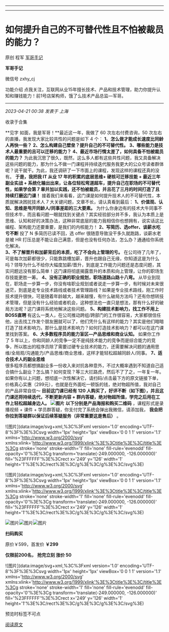 ----------------------------------------
----------------------------------------
#  如何提升自己的不可替代性且不怕被裁员的能力？

原创 程军  [ 军哥手记 ](javascript:void\(0\);)

**军哥手记** ![]()

微信号 zxhy_cj

功能介绍 点我关注，互联网从业15年擅长技术、产品和技术管理，助力你提升认知和赚钱能力！前1号店架构师，饿了么技术产品总监—军哥。

____

_2023-04-21 00:38_ _发表于 上海_

收录于合集

**见字 如面，我是军哥！**最近这一年，我做了 60 次左右付费咨询，50 次左右的直播，我发现大家比较共性的问题是如下 4 个：
**1、怎么做才能成长速度比同龄人再快一些？** **2、怎么构建自己壁垒？提升自己的不可替代性。**
**3、哪些能力是技术人最重要的且可以迁移的能力？** **4、最近市场行情太差了，如何具备不怕被裁员的能力？**
为此我沉思了很久，既然，这么多人都有这些共性问题，我又具备解决这些问题的能力，那为什么不做一门课程并持续迭代服务我更大的公众号读者群体呢？说干就干。为此，我还调研了一下市面上的课程，发现这样的课程还真的没有。
**于是，我把我 IT 从业 17 年的积累的底层思维+ 硬核可迁移技能 + 最近三年副业实战 +
系统化输出出来，让各位轻松弯道超车，提升自己在职场的不可替代性，如果学会第 7 章并加以实践，还不怕被裁员，并且花了三月的时间打造了且持续打磨这门课！**
接着我们来看看，这门课是如何提升技术人的不可替代性，本质就解决困扰技术人 7 大关键问题，文章不长，请认真看到最后：
**1、价值观、认知、思维是甩开同龄人/同事差距的三大要素。**
为什么你身边有的技术大牛同事不但技术牛，而且看问题一眼就找到关键点？其实经验部分并不多，我认为本质上是思维、认知和好的决策办法，这种非常底层的能力我相信你也想拥有，说实话这比编程、架构能力还要重要，是我们的内核能力！
**2、写简历、选offer、谈薪水吃亏不断** 投了 N 多简历已读不回，选 offer 很随意导致没干多久就跑路，谈薪水老是被 HR
打压总是不能让自己满意，但是也没有任何办法，怎么办？通通给你系统化解决。  
 **3、不了解晋升和加薪背后的本质，吃了不会向上管理的亏。**
在公司待了几年了，可是每次加薪都很少，只能靠跳槽加薪，晋升也跟自己无缘，你知道这是为什么吗？领导为什么不给你大幅度加薪/晋升，到底是工作能力问题还是态度问题，其实问题远没有那么简单！这门课将彻底揭露晋升的本质和向上管理，让你的职场生存技能更胜一筹。
**4、没有正确的职业规划，职场道路山路十八弯。**
从毕业到现在，职场走一步算一步，你没有啥职业规划或者说走一步算一步，有时候对未来很迷茫，到底是走专业技术路线或者技术管理路线？如果是专业技术路线，刚工作时技术提升很快，可是随着年龄越大，越来越慢，有什么破局方法吗？还有你想转技术管理，但是没有什么经验或者机会，这种想法也一直只是想法，那有什么好的破局方法呢？这门课将系统地解决这些问题。
**5、构建技术影响力，找工作不用上BOSS直聘**
有这么一类人，在公司推动跨组/跨部门的工作很容易，大家都很信任他，出去找工作发个朋友圈就可以了，他们凭什么有这样的能力？其实是他们暗暗打造了技术影响力。那什么是技术影响力？如何打造技术影响力？都可以在这门课里找到答案。
**6、大多数程序员的能力盲区—产品思维和商业认知。** 如果你工作了 5
年以上，你和同龄人的竞争一定不是纯技术能力的竞争而是综合能力的竞争，所以胜出的程序员除了需要过硬专业技术的能力，还需要解决问题的通用思维/全局观/沟通能力/产品思维/商业思维，这样才能轻松超越同龄人/同事。
**7、适合技术人的副业思维**  
很多程序员都想搞副业多一份收入来对抗各种意外，不过大概率遇到不知道自己适合搞什么副业？怎么搞？如何变现？等三大拦路虎，然后不了了之，一年复一年。如果你有以上问题，想彻底一次性解决它，请扫码/点击最下方的原文链接下单，价格真心实惠（299元），也就是在外面吃一顿饭的钱，绝对物超所值，我对自己的产品非常自信～
**目前这门课已经有 120 人购买了，好评不断（如下图），并且这门课还将持续迭代，不断更新内容 +
群内答疑，绝对物超所值，学完之后用在工作上轻松超越身边人。**
**![图片](https://mmbiz.qpic.cn/mmbiz_jpg/zoS8kK5mlOnLD4yicaccIUZU98ept4QwkvEqNV2NGm5pFsX8yxILenPQOc3sAvvgI0jWicfZKZJWrX6bVmq7E63A/640?wx_fmt=jpeg&wxfrom=5&wx_lazy=1&wx_co=1)**
**以下分别是产品海报和购买二维码** ，课程形式是录播视频 + 课件 + 学员群答疑，你支付完了系统会弹出我微信，请添加我，
**我会把你拉到答疑群以保证后续答疑服务（非常重要这是售后）** 。

![图片](data:image/svg+xml,%3C%3Fxml version='1.0' encoding='UTF-8'%3F%3E%3Csvg
width='1px' height='1px' viewBox='0 0 1 1' version='1.1'
xmlns='http://www.w3.org/2000/svg'
xmlns:xlink='http://www.w3.org/1999/xlink'%3E%3Ctitle%3E%3C/title%3E%3Cg
stroke='none' stroke-width='1' fill='none' fill-rule='evenodd' fill-
opacity='0'%3E%3Cg transform='translate\(-249.000000, -126.000000\)'
fill='%23FFFFFF'%3E%3Crect x='249' y='126' width='1'
height='1'%3E%3C/rect%3E%3C/g%3E%3C/g%3E%3C/svg%3E)

![图片](data:image/svg+xml,%3C%3Fxml version='1.0' encoding='UTF-8'%3F%3E%3Csvg
width='1px' height='1px' viewBox='0 0 1 1' version='1.1'
xmlns='http://www.w3.org/2000/svg'
xmlns:xlink='http://www.w3.org/1999/xlink'%3E%3Ctitle%3E%3C/title%3E%3Cg
stroke='none' stroke-width='1' fill='none' fill-rule='evenodd' fill-
opacity='0'%3E%3Cg transform='translate\(-249.000000, -126.000000\)'
fill='%23FFFFFF'%3E%3Crect x='249' y='126' width='1'
height='1'%3E%3C/rect%3E%3C/g%3E%3C/g%3E%3C/svg%3E)

  

![图片](https://mmbiz.qpic.cn/mmbiz_png/b96CibCt70iaajvl7fD4ZCicMcjhXMp1v6UibM134tIsO1j5yqHyNhh9arj090oAL7zGhRJRq6cFqFOlDZMleLl4pw/640?wx_fmt=png&wxfrom=5&wx_lazy=1&wx_co=1)![图片](https://mmbiz.qpic.cn/mmbiz_png/b96CibCt70iaajvl7fD4ZCicMcjhXMp1v6UibM134tIsO1j5yqHyNhh9arj090oAL7zGhRJRq6cFqFOlDZMleLl4pw/640?wx_fmt=png&wxfrom=5&wx_lazy=1&wx_co=1)![图片](https://mmbiz.qpic.cn/mmbiz_png/b96CibCt70iaajvl7fD4ZCicMcjhXMp1v6UibM134tIsO1j5yqHyNhh9arj090oAL7zGhRJRq6cFqFOlDZMleLl4pw/640?wx_fmt=png&wxfrom=5&wx_lazy=1&wx_co=1)

 **扫码购买**

原价￥599，首发价 **￥299**

 **仅限前200名，** **抢完立刻 涨价 50**

  

![图片](data:image/svg+xml,%3C%3Fxml version='1.0' encoding='UTF-8'%3F%3E%3Csvg
width='1px' height='1px' viewBox='0 0 1 1' version='1.1'
xmlns='http://www.w3.org/2000/svg'
xmlns:xlink='http://www.w3.org/1999/xlink'%3E%3Ctitle%3E%3C/title%3E%3Cg
stroke='none' stroke-width='1' fill='none' fill-rule='evenodd' fill-
opacity='0'%3E%3Cg transform='translate\(-249.000000, -126.000000\)'
fill='%23FFFFFF'%3E%3Crect x='249' y='126' width='1'
height='1'%3E%3C/rect%3E%3C/g%3E%3C/g%3E%3C/svg%3E)

预览时标签不可点

[阅读原文](javascript:;)

